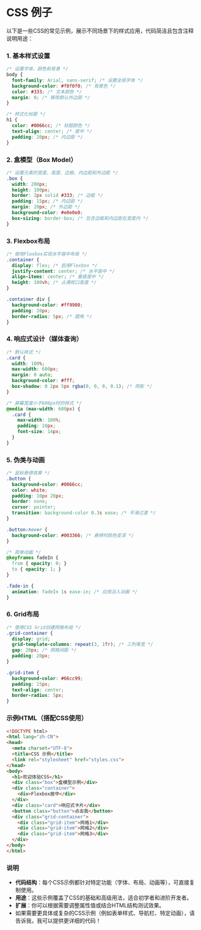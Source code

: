 CSS 例子
=======

以下是一些CSS的常见示例，展示不同场景下的样式应用，代码简洁且包含注释说明用途：

### 1. **基本样式设置**
```css
/* 设置字体、颜色和背景 */
body {
  font-family: Arial, sans-serif; /* 设置全局字体 */
  background-color: #f0f0f0; /* 背景色 */
  color: #333; /* 文本颜色 */
  margin: 0; /* 移除默认外边距 */
}

/* 样式化标题 */
h1 {
  color: #0066cc; /* 标题颜色 */
  text-align: center; /* 居中 */
  padding: 20px; /* 内边距 */
}
```

### 2. **盒模型（Box Model）**
```css
/* 设置元素的宽度、高度、边框、内边距和外边距 */
.box {
  width: 200px;
  height: 100px;
  border: 2px solid #333; /* 边框 */
  padding: 15px; /* 内边距 */
  margin: 20px; /* 外边距 */
  background-color: #e0e0e0;
  box-sizing: border-box; /* 包含边框和内边距在宽度内 */
}
```

### 3. **Flexbox布局**
```css
/* 使用Flexbox实现水平居中布局 */
.container {
  display: flex; /* 启用Flexbox */
  justify-content: center; /* 水平居中 */
  align-items: center; /* 垂直居中 */
  height: 100vh; /* 占满视口高度 */
}

.container div {
  background-color: #ff9900;
  padding: 20px;
  border-radius: 5px; /* 圆角 */
}
```

### 4. **响应式设计（媒体查询）**
```css
/* 默认样式 */
.card {
  width: 100%;
  max-width: 600px;
  margin: 0 auto;
  background-color: #fff;
  box-shadow: 0 2px 5px rgba(0, 0, 0, 0.1); /* 阴影 */
}

/* 屏幕宽度小于600px时的样式 */
@media (max-width: 600px) {
  .card {
    max-width: 100%;
    padding: 10px;
    font-size: 14px;
  }
}
```

### 5. **伪类与动画**
```css
/* 鼠标悬停效果 */
.button {
  background-color: #0066cc;
  color: white;
  padding: 10px 20px;
  border: none;
  cursor: pointer;
  transition: background-color 0.3s ease; /* 平滑过渡 */
}

.button:hover {
  background-color: #003366; /* 悬停时颜色变深 */
}

/* 简单动画 */
@keyframes fadeIn {
  from { opacity: 0; }
  to { opacity: 1; }
}

.fade-in {
  animation: fadeIn 1s ease-in; /* 应用淡入动画 */
}
```

### 6. **Grid布局**
```css
/* 使用CSS Grid创建网格布局 */
.grid-container {
  display: grid;
  grid-template-columns: repeat(3, 1fr); /* 三列等宽 */
  gap: 20px; /* 网格间距 */
  padding: 20px;
}

.grid-item {
  background-color: #66cc99;
  padding: 15px;
  text-align: center;
  border-radius: 5px;
}
```

### 示例HTML（搭配CSS使用）
```html
<!DOCTYPE html>
<html lang="zh-CN">
<head>
  <meta charset="UTF-8">
  <title>CSS 示例</title>
  <link rel="stylesheet" href="styles.css">
</head>
<body>
  <h1>欢迎体验CSS</h1>
  <div class="box">盒模型示例</div>
  <div class="container">
    <div>Flexbox居中</div>
  </div>
  <div class="card">响应式卡片</div>
  <button class="button">点击我</button>
  <div class="grid-container">
    <div class="grid-item">网格1</div>
    <div class="grid-item">网格2</div>
    <div class="grid-item">网格3</div>
  </div>
</body>
</html>
```

### 说明
- **代码结构**：每个CSS示例都针对特定功能（字体、布局、动画等），可直接复制使用。
- **用途**：这些示例覆盖了CSS的基础和高级用法，适合初学者和进阶开发者。
- **扩展**：你可以根据需要调整属性值或结合HTML结构测试效果。
- 如果需要更具体或复杂的CSS示例（例如表单样式、导航栏、特定动画），请告诉我，我可以提供更详细的代码！
